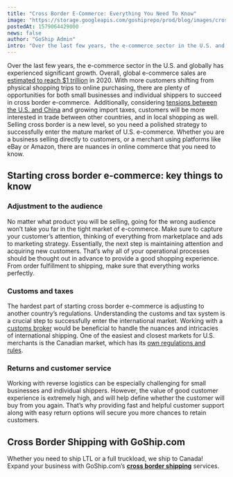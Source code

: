 ```yaml
---
title: "Cross Border E-Commerce: Everything You Need To Know"
image: "https://storage.googleapis.com/goshiprepo/prod/blog/images/cross-border-e-commerce-everything-you-need-to-know.jpg"
postedAt: 1579064429000
news: false
author: "GoShip Admin"
intro: "Over the last few years, the e-commerce sector in the U.S. and globally has experienced significant growth. Overall, global e-commerce sales are estimated to reach $1 trillion in 2020. With more customers shifting from physical shopping trips to online purchasing, there are plenty of opportunities for both small businesses and individual shippers to succeed in cross border e-commerce.  Additionally, considering tensions between the U.S. and China and growing import taxes, customers will be more interested i"
---
```

Over the last few years, the e-commerce sector in the U.S. and globally has experienced significant growth. Overall, global e-commerce sales are [estimated to reach $1 trillion](https://smallbusiness.yahoo.com/advisor/post/121605721332/a-report-from-accenture-and-alibaba-groups-aliresearch) in 2020. With more customers shifting from physical shopping trips to online purchasing, there are plenty of opportunities for both small businesses and individual shippers to succeed in cross border e-commerce.  Additionally, considering [tensions between the U.S. and China](https://www.bbc.com/news/business-45899310) and growing import taxes, customers will be more interested in trade between other countries, and in local shopping as well. Selling cross border is a new level, so you need a polished strategy to successfully enter the mature market of U.S. e-commerce. Whether you are a business selling directly to customers, or a merchant using platforms like eBay or Amazon, there are nuances in online commerce that you need to know.

Starting cross border e-commerce: key things to know
----------------------------------------------------

### Adjustment to the audience

No matter what product you will be selling, going for the wrong audience won’t take you far in the tight market of e-commerce. Make sure to capture your customer’s attention, thinking of everything from marketplace and ads to marketing strategy. Essentially, the next step is maintaining attention and acquiring new customers. That’s why all of your operational processes should be thought out in advance to provide a good shopping experience. From order fulfillment to shipping, make sure that everything works perfectly. 

### Customs and taxes 

The hardest part of starting cross border e-commerce is adjusting to another country’s regulations. Understanding the customs and tax system is a crucial step to successfully enter the international market. Working with a [customs broker](https://www.goship.com/blog/what-does-customs-broker-do-and-do-you-need-one/) would be beneficial to handle the nuances and intricacies of international shipping. One of the easiest and closest markets for U.S. merchants is the Canadian market, which has its [own regulations and rules](https://www.goship.com/blog/shipping-to-canada-from-the-us/).  

### Returns and customer service

Working with reverse logistics can be especially challenging for small businesses and individual shippers. However, the value of good customer experience is extremely high, and will help define whether the customer will buy from you again. That’s why providing fast and helpful customer support along with easy return options will secure you more chances to retain customers. 

Cross Border Shipping with GoShip.com
-------------------------------------

Whether you need to ship LTL or a full truckload, we ship to Canada! Expand your business with GoShip.com’s [**cross border shipping**](https://www.goship.com/shipping-services/cross-country-shipping/) services.
